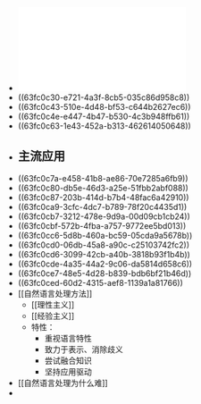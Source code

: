 - ![Lecture1-自然语言处理简介.pdf](../assets/Lecture1-自然语言处理简介_1677462150592_0.pdf)
- ((63fc0c30-e721-4a3f-8cb5-035c86d958c8))
- ((63fc0c43-510e-4d48-bf53-c644b2627ec6))
- ((63fc0c4e-e447-4b47-b530-4c3b948ffb61))
- ((63fc0c63-1e43-452a-b313-462614050648))
- ## 主流应用
- ((63fc0c7a-e458-41b8-ae86-70e7285a6fb9))
- ((63fc0c80-db5e-46d3-a25e-51fbb2abf088))
- ((63fc0c87-203b-414d-b7b4-48fac6a42910))
- ((63fc0ca9-3cfc-4dc7-b789-78f20c4435d1))
- ((63fc0cb7-3212-478e-9d9a-00d09cb1cb24))
- ((63fc0cbf-572b-4fba-a757-9772ee5bd013))
- ((63fc0cc6-5d8b-460a-bc59-05cda9a5678b))
- ((63fc0cd0-06db-45a8-a90c-c25103742fc2))
- ((63fc0cd6-3099-42cb-a40b-3818b93f1b4b))
- ((63fc0cde-4a35-44a2-9c06-da5814d658c6))
- ((63fc0ce7-48e5-4d28-b839-bdb6bf21b46d))
- ((63fc0ced-60d2-4315-aef8-1139a1a81766))
- [[自然语言处理方法]]
	- [[理性主义]]
	- [[经验主义]]
	- 特性：
		- 重视语言特性
		- 致力于表示、消除歧义
		- 尝试融合知识
		- 坚持应用驱动
- [[自然语言处理为什么难]]
-